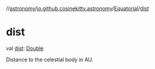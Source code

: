 //[astronomy](../../../index.md)/[io.github.cosinekitty.astronomy](../index.md)/[Equatorial](index.md)/[dist](dist.md)

# dist

val [dist](dist.md): [Double](https://kotlinlang.org/api/latest/jvm/stdlib/kotlin-stdlib/kotlin/-double/index.html)

Distance to the celestial body in AU.

